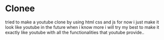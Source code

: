 # Clonee
tried to make a youtube clone  by using html css and js for now i just make it look like youtube in the future when i know more i will try my best to make it exactly like youtube with all the functionalities that youtube provide..


